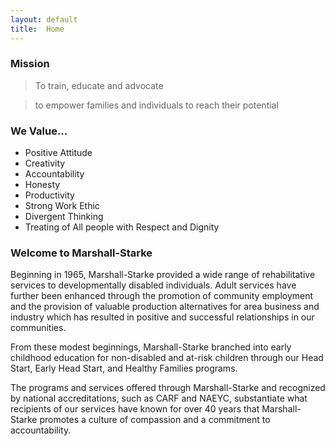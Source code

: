 ```yaml
---
layout: default
title:  Home
---
```

### Mission
> <p>To train, educate and advocate</p>

> <p>to empower families and individuals to reach their potential</p>

### We Value...
*  Positive Attitude
*  Creativity
*  Accountability
*  Honesty
*  Productivity
*  Strong Work Ethic
*  Divergent Thinking
*  Treating of All people with Respect and Dignity

### Welcome to Marshall-Starke
Beginning in 1965, Marshall-Starke provided a wide range of rehabilitative services to developmentally disabled individuals. Adult services have further been enhanced through the promotion of community employment and the provision of valuable production alternatives for area business and industry which has resulted in positive and successful relationships in our communities.

From these modest beginnings, Marshall-Starke branched into early childhood education for non-disabled and at-risk children through our Head Start, Early Head Start, and Healthy Families programs.

The programs and services offered through Marshall-Starke and recognized by national accreditations, such as CARF and NAEYC, substantiate what recipients of our services have known for over 40 years that Marshall-Starke promotes a culture of compassion and a commitment to accountability.
